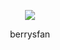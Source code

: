 </div>

<div align="center">
  

![](https://64.media.tumblr.com/8057d94296d31ff06c2b825798f9492e/4b0619d1b3fadd9b-bc/s400x600/1eb3c6088eda668e9901ff879e314afdf3f18cf7.pnj)

berrysfan 

</div>
